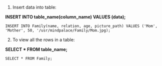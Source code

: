 1) Insert data into table:

**INSERT INTO table_name(column_name) VALUES (data);**

```INSERT INTO Family(name, relation, age, picture_path) VALUES ('Mom', 'Mother', 50, '/usr/mindpalace/Family/Mom.jpg);```

2) To view all the rows in a table:

**SELECT * FROM table_name;**

```SELECT * FROM Family;```
